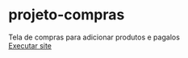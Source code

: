 # projeto-compras
 Tela de compras para adicionar produtos e pagalos<br>
<a href="https://erick-caua.github.io/projeto-compras/" target="_blank">Executar site</a>

